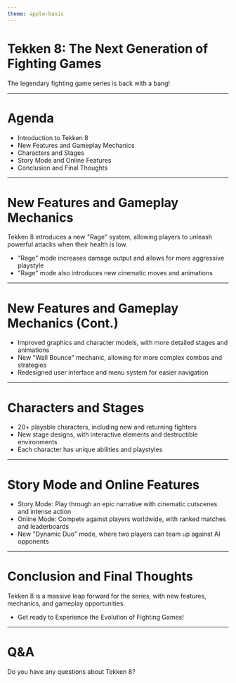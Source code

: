 ```yaml
---
theme: apple-basic
---
```


# Tekken 8: The Next Generation of Fighting Games

The legendary fighting game series is back with a bang!

---

# Agenda

* Introduction to Tekken 8
* New Features and Gameplay Mechanics
* Characters and Stages
* Story Mode and Online Features
* Conclusion and Final Thoughts

---

# New Features and Gameplay Mechanics

Tekken 8 introduces a new "Rage" system, allowing players to unleash powerful attacks when their health is low.

* "Rage" mode increases damage output and allows for more aggressive playstyle
* "Rage" mode also introduces new cinematic moves and animations

---

# New Features and Gameplay Mechanics (Cont.)

* Improved graphics and character models, with more detailed stages and animations
* New "Wall Bounce" mechanic, allowing for more complex combos and strategies
* Redesigned user interface and menu system for easier navigation

---

# Characters and Stages

* 20+ playable characters, including new and returning fighters
* New stage designs, with interactive elements and destructible environments
* Each character has unique abilities and playstyles

---

# Story Mode and Online Features

* Story Mode: Play through an epic narrative with cinematic cutscenes and intense action
* Online Mode: Compete against players worldwide, with ranked matches and leaderboards
* New "Dynamic Duo" mode, where two players can team up against AI opponents

---

# Conclusion and Final Thoughts

Tekken 8 is a massive leap forward for the series, with new features, mechanics, and gameplay opportunities.

* Get ready to Experience the Evolution of Fighting Games!

---

# Q&A

Do you have any questions about Tekken 8?